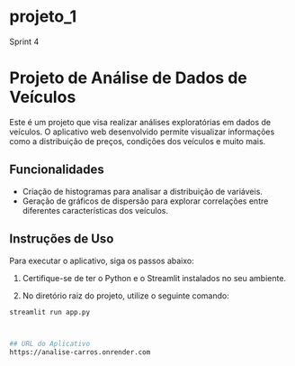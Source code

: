 # projeto_1
Sprint 4
# Projeto de Análise de Dados de Veículos

Este é um projeto que visa realizar análises exploratórias em dados de veículos. O aplicativo web desenvolvido permite visualizar informações como a distribuição de preços, condições dos veículos e muito mais.

## Funcionalidades

- Criação de histogramas para analisar a distribuição de variáveis.
- Geração de gráficos de dispersão para explorar correlações entre diferentes características dos veículos.

## Instruções de Uso

Para executar o aplicativo, siga os passos abaixo:

1. Certifique-se de ter o Python e o Streamlit instalados no seu ambiente.

2. No diretório raiz do projeto, utilize o seguinte comando:

```bash
streamlit run app.py



## URL do Aplicativo 
https://analise-carros.onrender.com 

